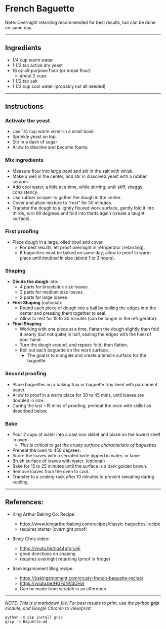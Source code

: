 # French Baguette

Note: Overnight retarding recommended for best results, but can be done on same day.
***
## Ingredients
+ 1/4 cup warm water
+ 1 1/2 tsp active dry yeast
+ 16 oz all-purpose flour (or bread flour)
  + about 2 cups
+ 1 1/2 tsp salt
+ 1 1/2 cup cool water (probably not all needed)
***
## Instructions

### Activate the yeast
+ Use 1/4 cup warm water in a small bowl.
+ Sprinkle yeast on top.
+ Stir in a dash of sugar
+ Allow to dissolve and become foamy.

### Mix ingredients
+ Measure flour into large bowl and stir in the salt with whisk.
+ Make a well in the center, and stir in dissolved yeast with a rubber scraper.
+ Add cool water, a little at a time, while stirring, until stiff, shaggy consistency.
+ Use rubber scraper to gather the dough in the center.
+ Cover and allow mixture to "rest" for 30 minutes.
+ Transfer the dough to a lightly floured work surface, gently fold it into thirds, turn 90 degrees and fold into thirds again (create a taught surface).

### First proofing
+ Place dough in a large, oiled bowl and cover.
  + For best results, let proof overnight in refrigerator (retarding).
  + If baguettes must be baked on same day, allow to proof in warm place until doubled in size (about 1 to 2 hours).

### Shaping
+ **Divide the dough** into:
  + 4 parts for breadstick size loaves.
  + 3 parts for medium size loaves.
  + 2 parts for large loaves.
+ **First Shaping** (optional):
  + Round each piece of dough into a ball by pulling the edges into the center and pressing them together to seal.
  + Allow to rest for 15 to 30 minutes (can be longer in the refrigerator).
+ **Final Shaping**:
  + Working with one piece at a time, flatten the dough slightly then fold it nearly (but not quite) in half, sealing the edges with the heel of your hand.
  + Turn the dough around, and repeat: fold, then flatten.
  + Roll out each baguette on the work surface.
    + The goal is to elongate and create a tensile surface for the baguette.

### Second proofing
+ Place baguettes on a baking tray or baguette tray lined with parchment paper.
+ Allow to proof in a warm place for 30 to 45 mins, until loaves are doubled in size.
+ During the last ~15 mins of proofing, preheat the oven with skillet as described below.

### Bake
+ Pour 2 cups of water into a cast iron skillet and place on the lowest shelf in oven.
  + *This is critical to get the crusty surface characteristic of baguettes*
+ Preheat the oven to 450 degrees.
+ Score the loaves with a serrated knife dipped in water, or lame.
+ Brush surface of loaves with water. (optional)
+ Bake for 15 to 25 minutes until the surface is a dark golden brown.
+ Remove loaves from the oven to cool.
+ Transfer to a cooling rack after 10 minutes to prevent sweating during cooling.
***
## References:

+ King Arthur Baking Co. Recipe:
  * https://www.kingarthurbaking.com/recipes/classic-baguettes-recipe
  * requires starter (overnight proof)


+ Bincy Chris video:
  * https://youtu.be/na44gfgryeE
  * good directions on shaping
  * requires overnight retarding (proof in fridge)


+ Bankingamoment Blog recipe:
  * https://bakingamoment.com/crusty-french-baguette-recipe/
  * https://youtu.be/HGFdNVdOHvI
  * Can be made from scratch in an afternoon
***
*NOTE: This is a markdown file. For best results to print, use the python **grip** module, and Google Chrome to view/print:*
```console
python -m pip install grip
grip -b Baguette.md
```
